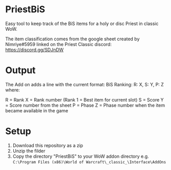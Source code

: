 # PriestBiS
Easy tool to keep track of the BiS items for a holy or disc Priest in classic WoW.

The item classification comes from the google sheet created by Nimriye#5959 linked on the Priest Classic discord: https://discord.gg/SDJnDW

# Output
The Add on adds a line with the current format:
BiS Ranking:        R: X, S: Y, P: Z    where:

R = Rank 
X = Rank number (Rank 1 = Best item for current slot)
S = Score
Y = Score number from the sheet
P = Phase
Z = Phase number when the item became available in the game

# Setup
1. Download this repository as a zip
2. Unzip the filder
3. Copy the directory "PriestBiS" to your WoW addon directory e.g. `C:\Program Files (x86)\World of Warcraft\_classic_\Interface\AddOns`